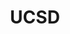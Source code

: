 ---
title: UCSD
crosslinks:
- place
- tmsbmeta
- youtubefactsbot
- cscareerquestions
- livven
- makemychoice
- autotldr
- u_imguralbumbot
- kansas
- BestOfReports
- berkeley
- john_yukis_bots
- IAmA
- getdisciplined
- anti_gif_bot
- trackers
- aerospace
- causeWhyNotMate
- AskEngineers
- churning
---